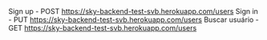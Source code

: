 Sign up - POST https://sky-backend-test-svb.herokuapp.com/users
Sign in - PUT https://sky-backend-test-svb.herokuapp.com/users
Buscar usuário - GET https://sky-backend-test-svb.herokuapp.com/users
